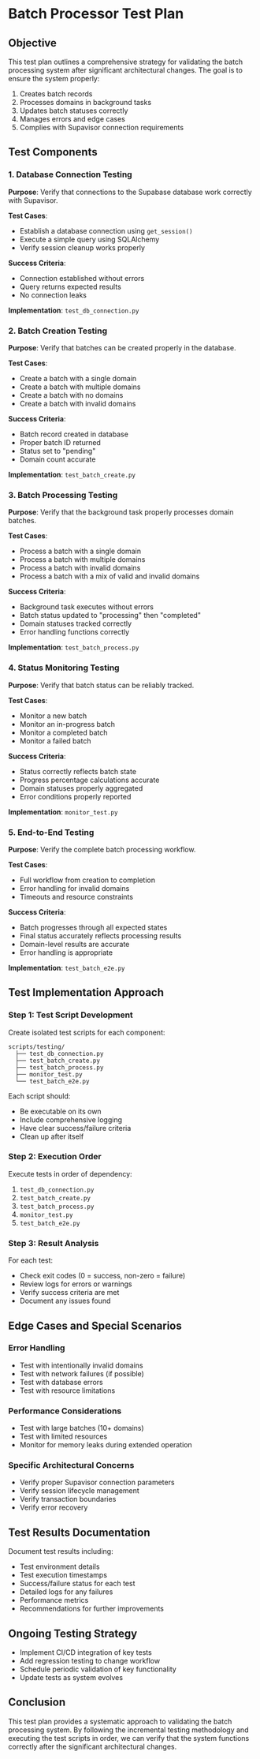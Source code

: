 # Batch Processor Test Plan

## Objective

This test plan outlines a comprehensive strategy for validating the batch processing system after significant architectural changes. The goal is to ensure the system properly:

1. Creates batch records
2. Processes domains in background tasks
3. Updates batch statuses correctly
4. Manages errors and edge cases
5. Complies with Supavisor connection requirements

## Test Components

### 1. Database Connection Testing

**Purpose**: Verify that connections to the Supabase database work correctly with Supavisor.

**Test Cases**:

- Establish a database connection using `get_session()`
- Execute a simple query using SQLAlchemy
- Verify session cleanup works properly

**Success Criteria**:

- Connection established without errors
- Query returns expected results
- No connection leaks

**Implementation**: `test_db_connection.py`

### 2. Batch Creation Testing

**Purpose**: Verify that batches can be created properly in the database.

**Test Cases**:

- Create a batch with a single domain
- Create a batch with multiple domains
- Create a batch with no domains
- Create a batch with invalid domains

**Success Criteria**:

- Batch record created in database
- Proper batch ID returned
- Status set to "pending"
- Domain count accurate

**Implementation**: `test_batch_create.py`

### 3. Batch Processing Testing

**Purpose**: Verify that the background task properly processes domain batches.

**Test Cases**:

- Process a batch with a single domain
- Process a batch with multiple domains
- Process a batch with invalid domains
- Process a batch with a mix of valid and invalid domains

**Success Criteria**:

- Background task executes without errors
- Batch status updated to "processing" then "completed"
- Domain statuses tracked correctly
- Error handling functions correctly

**Implementation**: `test_batch_process.py`

### 4. Status Monitoring Testing

**Purpose**: Verify that batch status can be reliably tracked.

**Test Cases**:

- Monitor a new batch
- Monitor an in-progress batch
- Monitor a completed batch
- Monitor a failed batch

**Success Criteria**:

- Status correctly reflects batch state
- Progress percentage calculations accurate
- Domain statuses properly aggregated
- Error conditions properly reported

**Implementation**: `monitor_test.py`

### 5. End-to-End Testing

**Purpose**: Verify the complete batch processing workflow.

**Test Cases**:

- Full workflow from creation to completion
- Error handling for invalid domains
- Timeouts and resource constraints

**Success Criteria**:

- Batch progresses through all expected states
- Final status accurately reflects processing results
- Domain-level results are accurate
- Error handling is appropriate

**Implementation**: `test_batch_e2e.py`

## Test Implementation Approach

### Step 1: Test Script Development

Create isolated test scripts for each component:

```
scripts/testing/
  ├── test_db_connection.py
  ├── test_batch_create.py
  ├── test_batch_process.py
  ├── monitor_test.py
  └── test_batch_e2e.py
```

Each script should:

- Be executable on its own
- Include comprehensive logging
- Have clear success/failure criteria
- Clean up after itself

### Step 2: Execution Order

Execute tests in order of dependency:

1. `test_db_connection.py`
2. `test_batch_create.py`
3. `test_batch_process.py`
4. `monitor_test.py`
5. `test_batch_e2e.py`

### Step 3: Result Analysis

For each test:

- Check exit codes (0 = success, non-zero = failure)
- Review logs for errors or warnings
- Verify success criteria are met
- Document any issues found

## Edge Cases and Special Scenarios

### Error Handling

- Test with intentionally invalid domains
- Test with network failures (if possible)
- Test with database errors
- Test with resource limitations

### Performance Considerations

- Test with large batches (10+ domains)
- Test with limited resources
- Monitor for memory leaks during extended operation

### Specific Architectural Concerns

- Verify proper Supavisor connection parameters
- Verify session lifecycle management
- Verify transaction boundaries
- Verify error recovery

## Test Results Documentation

Document test results including:

- Test environment details
- Test execution timestamps
- Success/failure status for each test
- Detailed logs for any failures
- Performance metrics
- Recommendations for further improvements

## Ongoing Testing Strategy

- Implement CI/CD integration of key tests
- Add regression testing to change workflow
- Schedule periodic validation of key functionality
- Update tests as system evolves

## Conclusion

This test plan provides a systematic approach to validating the batch processing system. By following the incremental testing methodology and executing the test scripts in order, we can verify that the system functions correctly after the significant architectural changes.
